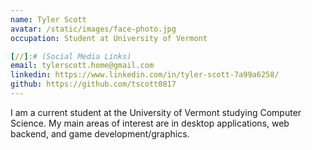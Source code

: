 ```yaml
---
name: Tyler Scott
avatar: /static/images/face-photo.jpg
occupation: Student at University of Vermont

[//]:# (Social Media Links)
email: tylerscott.home@gmail.com
linkedin: https://www.linkedin.com/in/tyler-scott-7a99a6258/
github: https://github.com/tscott0817
---
```


I am a current student at the University of Vermont studying Computer Science. My main areas of interest are in desktop applications, web backend, and game development/graphics.
